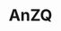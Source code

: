 ---
layout: home

title: AnZQ
titleTemplate: Vite & Vue Powered Static Site Generator

hero:
    name: AnZQ-Blog
    text: 
    tagline: 在线文档
    actions:
        - theme: brand
          text: View on GitHub
          link: https://github.com/anzq-yy/blog
features:
    - icon: ⚡️
      title: 后端文档库
      details: Java, Spring
    - icon: 🖖
      title: 前端文档库
      details: Js, Vue
    - icon: 🛠️
      title: 工具文档库
      details: Jetbrains
---